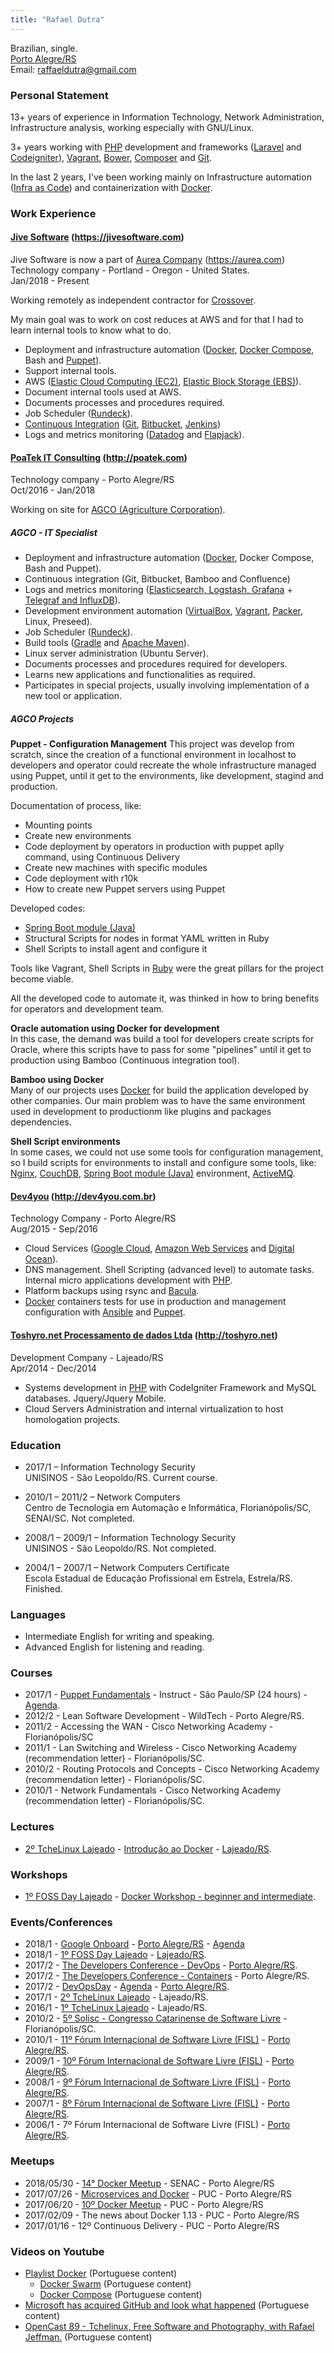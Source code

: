 ```yaml
---
title: "Rafael Dutra"
---
```


Brazilian, single.  
<a href="https://goo.gl/maps/La8zQp6nXjp" target="_blank">Porto Alegre/RS</a>  
Email: <a href="mailto:raffaeldutra@gmail.com?Subject=Contact%20from%20site" target="_blank">raffaeldutra@gmail.com</a>  

### Personal Statement  
13+ years of experience in Information Technology, Network Administration, Infrastructure analysis, working especially with GNU/Linux.

3+ years working with [PHP](https://secure.php.net) development and frameworks ([Laravel](https://laravel.com) and [Codeigniter](https://codeigniter.com/)), [Vagrant](https://www.vagrantup.com), [Bower](https://bower.io), [Composer](https://getcomposer.org) and [Git](https://git-scm.com).

In the last 2 years, I've been working mainly on Infrastructure automation ([Infra as Code](https://en.wikipedia.org/wiki/Infrastructure_as_Code)) and containerization with [Docker](https://www.docker.com).

### Work Experience
#### [Jive Software](https://jivesoftware.com) (https://jivesoftware.com)  
Jive Software is now a part of [Aurea Company](https://aurea.com) (https://aurea.com)  
Technology company - Portland - Oregon - United States.  
Jan/2018 - Present

Working remotely as independent contractor for [Crossover](https://crossover.com).

My main goal was to work on cost reduces at AWS and for that I had to learn internal tools to know what to do.

* Deployment and infrastructure automation ([Docker](https://www.docker.com), [Docker Compose](https://www.docker.com), Bash and [Puppet](https://puppet.com)).
* Support internal tools.
* AWS ([Elastic Cloud Computing (EC2)](https://aws.amazon.com/ec2), [Elastic Block Storage (EBS)](https://aws.amazon.com/ebs)).
* Document internal tools used at AWS.
* Documents processes and procedures required.
* Job Scheduler ([Rundeck](http://rundeck.org)).
* [Continuous Integration](https://en.wikipedia.org/wiki/Continuous_integration) ([Git](https://git-scm.com), [Bitbucket](https://bitbucket.org), [Jenkins](https://jenkins.io))
* Logs and metrics monitoring ([Datadog](https://www.datadoghq.com/) and [Flapjack](http://flapjack.io/)).


#### [PoaTek IT Consulting](http://poatek.com) (http://poatek.com)
Technology company - Porto Alegre/RS  
Oct/2016 - Jan/2018

Working on site for [AGCO (Agriculture Corporation)](http://www.agcocorp.com).

##### AGCO - IT Specialist
* Deployment and infrastructure automation ([Docker](https://www.docker.com), Docker Compose, Bash and Puppet).
* Continuous integration (Git, Bitbucket, Bamboo and Confluence)
* Logs and metrics monitoring ([Elasticsearch, Logstash, Grafana](https://www.elastic.co) + [Telegraf and InfluxDB](https://www.influxdata.com)).
* Development environment automation ([VirtualBox](https://www.virtualbox.org), [Vagrant](https://www.vagrantup.com), [Packer](https://github.com/raffaeldutra/packer), Linux, Preseed).
* Job Scheduler ([Rundeck](http://rundeck.org)).
* Build tools ([Gradle](https://gradle.org) and [Apache Maven](https://maven.apache.org)).
* Linux server administration (Ubuntu Server).
* Documents processes and procedures required for developers.
* Learns new applications and functionalities as required.
* Participates in special projects, usually involving implementation of a new tool or application.  

##### AGCO Projects
**Puppet - Configuration Management**
This project was develop from scratch, since the creation of a functional environment in localhost to developers and operator could recreate the whole infrastructure managed using Puppet, until it get to the environments, like development, stagind and production.

Documentation of process, like:

* Mounting points
* Create new environments
* Code deployment by operators in production with puppet aplly command, using Continuous Delivery
* Create new machines with specific modules
* Code deployment with r10k
* How to create new Puppet servers using Puppet

Developed codes:

* [Spring Boot module (Java)](https://projects.spring.io/spring-boot)
* Structural Scripts for nodes in format YAML written in Ruby
* Shell Scripts to install agent and configure it

Tools like Vagrant, Shell Scripts in [Ruby](https://www.ruby-lang.org) were the great pillars for the project become viable.

All the developed code to automate it, was thinked in how to bring benefits for operators and development team.

**Oracle automation using Docker for development**  
In this case, the demand was build a tool for developers create scripts for Oracle, where this scripts have to pass for some "pipelines" until it get to production using Bamboo (Continuous integration tool).

**Bamboo using Docker**  
Many of our projects uses [Docker](https://www.docker.com) for build the application developed by other companies. Our main problem was to have the same environment used in development to productionm like plugins and packages dependencies.

**Shell Script environments**  
In some cases, we could not use some tools for configuration management, so I build scripts for environments to install and configure some tools, like: [Nginx](https://nginx.org), [CouchDB](http://couchdb.apache.org), [Spring Boot module (Java)](https://projects.spring.io/spring-boot) environment, [ActiveMQ](http://activemq.apache.org).  


#### [Dev4you](http://dev4you.com.br) (http://dev4you.com.br)
Technology Company - Porto Alegre/RS  
Aug/2015 - Sep/2016

* Cloud Services ([Google Cloud](https://cloud.google.com), [Amazon Web Services](https://aws.amazon.com) and [Digital Ocean](https://www.digitalocean.com)).
* DNS management. Shell Scripting (advanced level) to automate tasks. Internal micro applications development with [PHP](https://secure.php.net).
* Platform backups using rsync and [Bacula](http://blog.bacula.org).
* [Docker](https://www.docker.com) containers tests for use in production and management configuration with [Ansible](https://www.ansible.com) and [Puppet](https://puppet.com).  


#### [Toshyro.net Processamento de dados Ltda](http://toshyro.net) (http://toshyro.net)
Development Company - Lajeado/RS  
Apr/2014 - Dec/2014

* Systems development in [PHP](https://secure.php.net) with CodeIgniter Framework and MySQL databases. Jquery/Jquery Mobile.
* Cloud Servers Administration and internal virtualization to host homologation projects.

### Education
* 2017/1 – Information Technology Security  
UNISINOS - São Leopoldo/RS. Current course.

* 2010/1 – 2011/2 – Network Computers  
Centro de Tecnologia em Automação e Informática, Florianópolis/SC, SENAI/SC. Not completed.

* 2008/1 – 2009/1 – Information Technology Security  
UNISINOS - São Leopoldo/RS. Not completed.

* 2004/1 – 2007/1 – Network Computers Certificate  
Escola Estadual de Educação Profissional em Estrela, Estrela/RS. Finished.

### Languages
* Intermediate English for writing and speaking.  
* Advanced English for listening and reading.

### Courses
* 2017/1 - [Puppet Fundamentals](https://drive.google.com/file/d/0B51KxqHg_vABa1ZOWmZVX1loMjA/view?usp=sharing) - Instruct - São Paulo/SP (24 hours) - [Agenda](/page/cv/training/puppet/fundamentals).
* 2012/2 - Lean Software Development - WildTech - Porto Alegre/RS.
* 2011/2 - Accessing the WAN - Cisco Networking Academy - Florianópolis/SC
* 2011/1 - Lan Switching and Wireless - Cisco Networking Academy (recommendation letter) - Florianópolis/SC.
* 2010/2 - Routing Protocols and Concepts - Cisco Networking Academy (recommendation letter) - Florianópolis/SC.
* 2010/1 - Network Fundamentals - Cisco Networking Academy (recommendation letter) - Florianópolis/SC.

### Lectures
* [2º TcheLinux Lajeado](https://photos.app.goo.gl/9Gq9lj3kG31GXsOf1) - [Introdução ao Docker](https://docs.google.com/presentation/d/18EOq9hOQa7EaxNA8B9iWXEpPbnfERFvvenFQW7dJ1Kw/edit?usp=sharing) - [Lajeado/RS](https://goo.gl/photos/asMU6zYa43cSgk3B6).

### Workshops
* [1º FOSS Day Lajeado](https://photos.app.goo.gl/FWk2jyLJqQA9FnIv2) - [Docker Workshop - beginner and intermediate](https://docs.google.com/presentation/d/1Cni-MyFmhhb74Xco1KA1pO-aqwFVMuu7bOKvkjg1dZ4/edit?usp=sharing).

### Events/Conferences
* 2018/1 - [Google Onboard](https://drive.google.com/file/d/1RGwZ10QQ7-DQuZz6t-mDRs09c9302lkj/view?usp=sharing) - [Porto Alegre/RS](https://photos.app.goo.gl/5G582fzwfWN7s6FT9) - [Agenda](/page/cv/training/google/cloud)
* 2018/1 - [1º FOSS Day Lajeado](https://drive.google.com/file/d/1cCh2VtTjxqU0JApey-68VaMeV5o9MmYH/view?usp=sharing) - [Lajeado/RS](https://photos.app.goo.gl/FWk2jyLJqQA9FnIv2).
* 2017/2 - [The Developers Conference - DevOps](https://drive.google.com/open?id=1Y1-Y814ZAfiMFRvh3koKPRZNLqbEQJTi) - [Porto Alegre/RS](https://photos.app.goo.gl/Zb8twfRP5FriYZjA2).
* 2017/2 - [The Developers Conference - Containers](https://drive.google.com/open?id=14E-KturDexfAsZz-RQUYKPMOHI2Ny6ZO) - Porto Alegre/RS.
* 2017/2 - [DevOpsDay](https://drive.google.com/file/d/0B51KxqHg_vABTmJSX3hCalZnU2s/view?usp=sharing) - [Agenda](http://poa.devopsdays.com.br/#programacao) - [Porto Alegre/RS](https://goo.gl/photos/Y85CFFJczHamSA8J8).
* 2017/1 - [2º TcheLinux Lajeado](https://photos.app.goo.gl/9Gq9lj3kG31GXsOf1) - Lajeado/RS.
* 2016/1 - [1º TcheLinux Lajeado](https://goo.gl/photos/LDU37mWwkTgLAGUb6) - Lajeado/RS.
* 2010/2 - [5º Solisc - Congresso Catarinense de Software Livre](https://drive.google.com/open?id=0B51KxqHg_vABaUpqWXlSbTdGVUk) - Florianópolis/SC.
* 2010/1 - [11º Fórum Internacional de Software Livre (FISL)](https://drive.google.com/open?id=0B51KxqHg_vABZk04NnZGcGRfQlU) - [Porto Alegre/RS](https://photos.app.goo.gl/WHuBv3F67X4SBSl33).
* 2009/1 - [10º Fórum Internacional de Software Livre (FISL)](https://drive.google.com/open?id=0B51KxqHg_vABUmtHd29IYnN1Z1U) - [Porto Alegre/RS](https://photos.app.goo.gl/UynwCXXmAV6mDR8h8).
* 2008/1 - [9º Fórum Internacional de Software Livre (FISL)](https://drive.google.com/open?id=0B51KxqHg_vABeE51Y1NxZXI5MzQ) - [Porto Alegre/RS](https://photos.app.goo.gl/TR3X05ZakoBJgdJL2).
* 2007/1 - [8º Fórum Internacional de Software Livre (FISL)](https://drive.google.com/open?id=0B51KxqHg_vABOXVRQjFENS1WMW8) - [Porto Alegre/RS](https://photos.app.goo.gl/rY3smS8hdX1sSWXX2).
* 2006/1 - 7º Fórum Internacional de Software Livre (FISL) - [Porto Alegre/RS](https://photos.app.goo.gl/NpqQjDqEZOVkeMKf1).

### Meetups
* 2018/05/30 - [14° Docker Meetup](https://drive.google.com/file/d/0B51KxqHg_vABaWtPLXNBaWxPSnZ4cWduWVVILURweHFXeUZZ/view?usp=sharing) - SENAC - Porto Alegre/RS
* 2017/07/26 - [Microservices and Docker](https://goo.gl/photos/fVRhgNttZdAj5UPy9) - PUC - Porto Alegre/RS
* 2017/06/20 - [10º Docker Meetup](https://goo.gl/photos/gDKB6pbEszNDwmXk9) - PUC - Porto Alegre/RS
* 2017/02/09 - The news about Docker 1.13 - PUC - Porto Alegre/RS
* 2017/01/16 - 12º Continuous Delivery - PUC - Porto Alegre/RS

### Videos on Youtube
* [Playlist Docker](https://www.youtube.com/watch?v=jXqfY0Nn53Q&list=PLZJThJjvPpHlgV4AjZDstipTZhEuV_OIz) (Portuguese content)
    * [Docker Swarm](https://www.youtube.com/watch?v=jXqfY0Nn53Q) (Portuguese content)
    * [Docker Compose](https://www.youtube.com/watch?v=d6Z4jFSWVBo) (Portuguese content)
* [Microsoft has acquired GitHub and look what happened](https://www.youtube.com/watch?v=BX8CoVaqIyk) (Portuguese content)
* [OpenCast 89 - Tchelinux, Free Software and Photography, with Rafael Jeffman.](https://www.youtube.com/watch?v=dBB_2CB-gAw) (Portuguese content)
